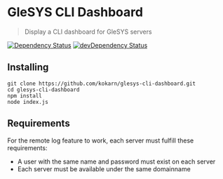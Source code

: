 # GleSYS CLI Dashboard

> Display a CLI dashboard for GleSYS servers

[![Dependency Status](https://david-dm.org/kokarn/glesys-cli-dashboard.svg?theme=shields.io&style=flat)](https://david-dm.org/kokarn/glesys-cli-dashboard)
[![devDependency Status](https://david-dm.org/kokarn/glesys-cli-dashboard/dev-status.svg?theme=shields.io&style=flat)](https://david-dm.org/kokarn/glesys-cli-dashboard#info=devDependencies)

## Installing

```shell
git clone https://github.com/kokarn/glesys-cli-dashboard.git
cd glesys-cli-dashboard
npm install
node index.js
```

## Requirements
For the remote log feature to work, each server must fulfill these requirements:
* A user with the same name and password must exist on each server
* Each server must be available under the same domainname
